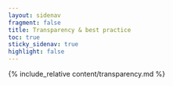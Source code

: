 ```yaml
---
layout: sidenav
fragment: false
title: Transparency & best practice
toc: true
sticky_sidenav: true
highlight: false
---
```


{% include_relative content/transparency.md %}
